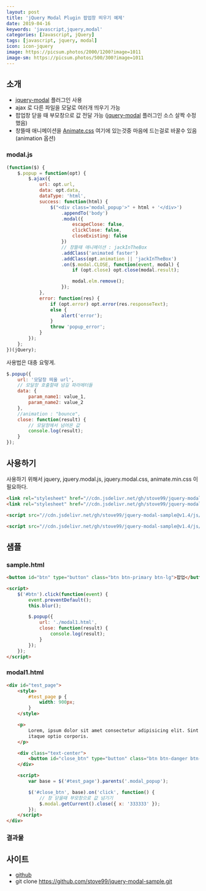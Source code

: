 ```yaml
---
layout: post
title: 'jQuery Modal Plugin 팝업창 띄우기 예제'
date: 2019-04-16
keywords: 'javascript,jquery,modal'
categories: [Javascript, jQuery]
tags: [javascript, jquery, modal]
icon: icon-jquery
image: https://picsum.photos/2000/1200?image=1011
image-sm: https://picsum.photos/500/300?image=1011
---
```


## 소개

-   [jquery-modal](https://github.com/kylefox/jquery-modal) 플러그인 사용
-   ajax 로 다른 파일을 모달로 여러개 띄우기 가능
-   팝업창 닫을 때 부모창으로 값 전달 가능 ([jquery-modal](https://github.com/kylefox/jquery-modal) 플러그인 소스 살짝 수정했음)
-   창뜰때 애니메이션을 [Animate.css](https://github.com/daneden/animate.css) 여기에 있는것중 마음에 드는걸로 바꿀수 있음(animation 옵션)

### modal.js

```javascript
(function($) {
    $.popup = function(opt) {
        $.ajax({
            url: opt.url,
            data: opt.data,
            dataType: 'html',
            success: function(html) {
                $("<div class='modal_popup'>" + html + '</div>')
                    .appendTo('body')
                    .modal({
                        escapeClose: false,
                        clickClose: false,
                        closeExisting: false
                    })
                    // 창뜰때 애니메이션 : jackInTheBox
                    .addClass('animated faster')
                    .addClass(opt.animation || 'jackInTheBox')
                    .on($.modal.CLOSE, function(event, modal) {
                        if (opt.close) opt.close(modal.result);

                        modal.elm.remove();
                    });
            },
            error: function(res) {
                if (opt.error) opt.error(res.responseText);
                else {
                    alert('error');
                }
                throw 'popup_error';
            }
        });
    };
})(jQuery);
```

사용법은 대충 요렇게.

```javascript
$.popup({
    url: '모달창 띄울 url',
    // 모달창 호출할때 넘길 파라메터들
    data: {
        param_name1: value_1,
        param_name2: value_2
    },
    //animation : "bounce",
    close: function(result) {
        // 모달창에서 넘어온 값
        console.log(result);
    }
});
```

## 사용하기

사용하기 위해서 jquery, jquery.modal.js, jquery.modal.css, animate.min.css 이 필요하다.

```html
<link rel="stylesheet" href="//cdn.jsdelivr.net/gh/stove99/jquery-modal-sample@v1.4/css/animate.min.css" />
<link rel="stylesheet" href="//cdn.jsdelivr.net/gh/stove99/jquery-modal-sample@v1.4/css/jquery.modal.css" />

<script src="//cdn.jsdelivr.net/gh/stove99/jquery-modal-sample@v1.4/js/jquery.modal.js"></script>

<script src="//cdn.jsdelivr.net/gh/stove99/jquery-modal-sample@v1.4/js/modal.js"></script>
```

## 샘플

### sample.html

```html
<button id="btn" type="button" class="btn btn-primary btn-lg">팝업</button>

<script>
    $('#btn').click(function(event) {
        event.preventDefault();
        this.blur();

        $.popup({
            url: './modal1.html',
            close: function(result) {
                console.log(result);
            }
        });
    });
</script>
```

### modal1.html

```html
<div id="test_page">
    <style>
        #test_page p {
            width: 900px;
        }
    </style>

    <p>
        Lorem, ipsum dolor sit amet consectetur adipisicing elit. Sint nisi voluptatem iusto beatae sequi ex quam tempora laboriosam facere, facilis nulla nostrum impedit ducimus, porro quasi quos,
        itaque optio corporis.
    </p>

    <div class="text-center">
        <button id="close_btn" type="button" class="btn btn-danger btn-lg">닫기</button>
    </div>

    <script>
        var base = $('#test_page').parents('.modal_popup');

        $('#close_btn', base).on('click', function() {
            // 창 닫을때 부모창으로 값 넘기기
            $.modal.getCurrent().close({ x: '333333' });
        });
    </script>
</div>
```

### 결과물

<script async src="//jsfiddle.net/stove/okcbywm0/embed/result/dark/"></script>

## 사이트

-   [github](https://github.com/stove99/jquery-modal-sample)
-   git clone https://github.com/stove99/jquery-modal-sample.git
